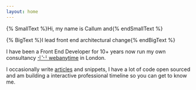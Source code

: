 ```yaml
---
layout: home
---
```


{% SmallText %}Hi, my name is Callum and{% endSmallText %}

{% BigText %}I lead front end architectural change{% endBigText %}

I have been a Front End Developer for 10+ years now run my own consultancy [⠺⠑⠃webanytime](https://webanyti.me) in London.

I occasionally write [articles](articles) and snippets, I have a lot of code open sourced and am building a interactive professional timeline so you can get to know me.
